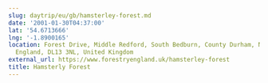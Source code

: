 ```yaml
---
slug: daytrip/eu/gb/hamsterley-forest.md
date: '2001-01-30T04:37:00'
lat: '54.6713666'
lng: '-1.8900165'
location: Forest Drive, Middle Redford, South Bedburn, County Durham, North East,
  England, DL13 3NL, United Kingdom
external_url: https://www.forestryengland.uk/hamsterley-forest
title: Hamsterly Forest
---
```



